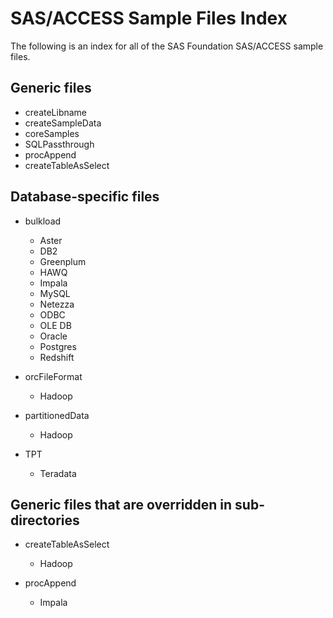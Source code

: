 # SAS/ACCESS Sample Files Index

The following is an index for all of the SAS Foundation SAS/ACCESS sample files.

## Generic files

* createLibname
* createSampleData
* coreSamples
* SQLPassthrough
* procAppend
* createTableAsSelect

## Database-specific files

* bulkload
    * Aster
    * DB2
    * Greenplum
    * HAWQ
    * Impala
    * MySQL
    * Netezza
    * ODBC
    * OLE DB
    * Oracle
    * Postgres
    * Redshift

* orcFileFormat
    * Hadoop

* partitionedData
    * Hadoop

* TPT
    * Teradata

## Generic files that are overridden in sub-directories

* createTableAsSelect
    * Hadoop

* procAppend
    * Impala
